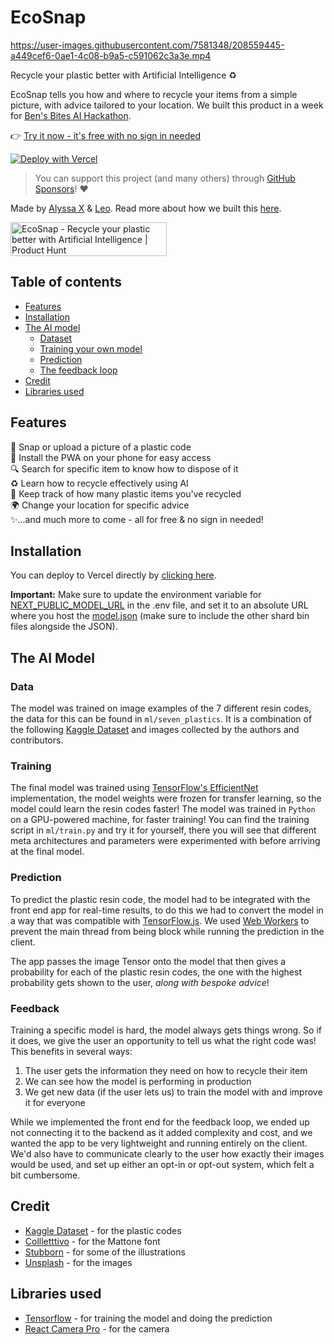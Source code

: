 # EcoSnap


https://user-images.githubusercontent.com/7581348/208559445-a449cef6-0ae1-4c08-b9a5-c591062c3a3e.mp4


Recycle your plastic better with Artificial Intelligence ♻️

EcoSnap tells you how and where to recycle your items from a simple picture, with advice tailored to your location. We built this product in a week for [Ben's Bites AI Hackathon](https://alyssax.substack.com/p/we-built-an-ai-recycling-app-in-a).

👉 [Try it now - it's free with no sign in needed](https://ecosnap.vercel.app)

[![Deploy with Vercel](https://vercel.com/button)](https://vercel.com/new/clone?repository-url=https://github.com/alyssaxuu/ecosnap)

> You can support this project (and many others) through [GitHub Sponsors](https://github.com/sponsors/alyssaxuu)! ❤️

Made by [Alyssa X](https://twitter.com/alyssaxuu) & [Leo](https://www.linkedin.com/in/leonorfurtado/). Read more about how we built this [here](https://alyssax.substack.com/p/we-built-an-ai-recycling-app-in-a).

<a href="https://www.producthunt.com/posts/ecosnap?utm_source=badge-featured&utm_medium=badge&utm_souce=badge-ecosnap" target="_blank"><img src="https://api.producthunt.com/widgets/embed-image/v1/featured.svg?post_id=374164&theme=neutral" alt="EcoSnap - Recycle&#0032;your&#0032;plastic&#0032;better&#0032;with&#0032;Artificial&#0032;Intelligence | Product Hunt" style="width: 250px; height: 54px;" width="250" height="54" /></a>

## Table of contents

- [Features](#features)
- [Installation](#installation)
- [The AI model](#the-ai-model)
	- [Dataset](#data)
	- [Training your own model](#training)
	- [Prediction](#prediction)
    - [The feedback loop](#feedback)
- [Credit](#credit)
- [Libraries used](#libraries-used)

## Features

📸 Snap or upload a picture of a plastic code<br>
📱 Install the PWA on your phone for easy access<br>
🔍 Search for specific item to know how to dispose of it<br>
♻️ Learn how to recycle effectively using AI<br>
🥤 Keep track of how many plastic items you've recycled<br>
🌍 Change your location for specific advice<br>
✨...and much more to come - all for free & no sign in needed!

## Installation
You can deploy to Vercel directly by [clicking here](https://vercel.com/new/clone?repository-url=https://github.com/alyssaxuu/ecosnap). 

**Important:** Make sure to update the environment variable for [NEXT_PUBLIC_MODEL_URL](https://github.com/alyssaxuu/ecosnap/blob/a9c7e7e1ec19f106db69abd6d66be558bd21445a/.env#L16) in the .env file, and set it to an absolute URL where you host the [model.json](https://github.com/alyssaxuu/ecosnap/tree/main/ml/models/efficient_net/10/predict) (make sure to include the other shard bin files alongside the JSON).


## The AI Model

### Data

The model was trained on image examples of the 7 different resin codes, the data for this can be found in `ml/seven_plastics`. It is a combination of the following [Kaggle Dataset](https://www.kaggle.com/datasets/piaoya/plastic-recycling-codes) and images collected by the authors and contributors.

### Training

The final model was trained using [TensorFlow's EfficientNet](https://www.tensorflow.org/api_docs/python/tf/keras/applications/efficientnet_v2/EfficientNetV2B0) implementation, the model weights were frozen for transfer learning, so the model could learn the resin codes faster! The model was trained in `Python` on a GPU-powered machine, for faster training! You can find the training script in `ml/train.py` and try it for yourself, there you will see that different meta architectures and parameters were experimented with before arriving at the final model.

### Prediction

To predict the plastic resin code, the model had to be integrated with the front end app for real-time results, to do this we had to convert the model in a way that was compatible with [TensorFlow.js](https://www.tensorflow.org/js). We used [Web Workers](https://github.com/alyssaxuu/ecosnap/blob/main/components/Worker.js) to prevent the main thread from being block while running the prediction in the client.

The app passes the image Tensor onto the model that then gives a probability for each of the plastic resin codes, the one with the highest probability gets shown to the user, *along with bespoke advice*!

### Feedback

Training a specific model is hard, the model always gets things wrong. So if it does, we give the user an opportunity to tell us what the right code was! This benefits in several ways:

1. The user gets the information they need on how to recycle their item
2. We can see how the model is performing in production
3. We get new data (if the user lets us) to train the model with and improve it for everyone

While we implemented the front end for the feedback loop, we ended up not connecting it to the backend as it added complexity and cost, and we wanted the app to be very lightweight and running entirely on the client. We'd also have to communicate clearly to the user how exactly their images would be used, and set up either an opt-in or opt-out system, which felt a bit cumbersome.

## Credit
- [Kaggle Dataset](https://www.kaggle.com/datasets/piaoya/plastic-recycling-codes) - for the plastic codes
- [Collletttivo](http://collletttivo.it/) - for the Mattone font
- [Stubborn](https://stubborn.fun/) - for some of the illustrations
- [Unsplash](https://unsplash.com/) - for the images

## Libraries used
- [Tensorflow](https://www.tensorflow.org/) - for training the model and doing the prediction
- [React Camera Pro](https://github.com/purple-technology/react-camera-pro) - for the camera

